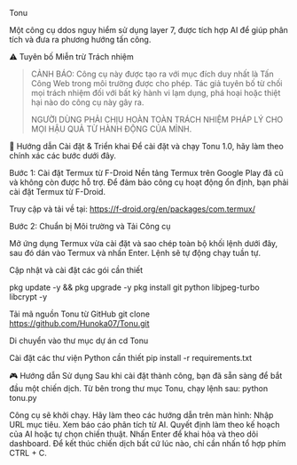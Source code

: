 Tonu

Một công cụ ddos nguy hiểm sử dụng layer 7, được tích hợp AI để giúp phân tích và đưa ra phương hướng tấn công.

 ⚠️ Tuyên bố Miễn trừ Trách nhiệm

> CẢNH BÁO: Công cụ này được tạo ra với mục đích duy nhất là Tấn Công Web trong môi trường được cho phép. Tác giả tuyên bố từ chối mọi trách nhiệm đối với bất kỳ hành vi lạm dụng, phá hoại hoặc thiệt hại nào do công cụ này gây ra.
>
> NGƯỜI DÙNG PHẢI CHỊU HOÀN TOÀN TRÁCH NHIỆM PHÁP LÝ CHO MỌI HẬU QUẢ TỪ HÀNH ĐỘNG CỦA MÌNH.

🚀 Hướng dẫn Cài đặt & Triển khai
Để cài đặt và chạy Tonu 1.0, hãy làm theo chính xác các bước dưới đây.

Bước 1: Cài đặt Termux từ F-Droid
Nền tảng Termux trên Google Play đã cũ và không còn được hỗ trợ. Để đảm bảo công cụ hoạt động ổn định, bạn phải cài đặt Termux từ F-Droid.
  
  Truy cập và tải về tại: https://f-droid.org/en/packages/com.termux/

Bước 2: Chuẩn bị Môi trường và Tải Công cụ

Mở ứng dụng Termux vừa cài đặt và sao chép toàn bộ khối lệnh dưới đây, sau đó dán vào Termux và nhấn Enter. Lệnh sẽ tự động chạy tuần tự.

Cập nhật và cài đặt các gói cần 
thiết

pkg update -y && pkg upgrade -y
pkg install git python libjpeg-turbo libcrypt -y

 Tải mã nguồn Tonu từ GitHub
git clone https://github.com/Hunoka07/Tonu.git

 Di chuyển vào thư mục dự án
cd Tonu

 Cài đặt các thư viện Python cần thiết
pip install -r requirements.txt

🎮 Hướng dẫn Sử dụng
Sau khi cài đặt thành công, bạn đã sẵn sàng để bắt đầu một chiến dịch.
Từ bên trong thư mục Tonu, chạy lệnh sau:
python tonu.py

Công cụ sẽ khởi chạy. Hãy làm theo các hướng dẫn trên màn hình:
  Nhập URL mục tiêu.
  Xem báo cáo phân tích từ AI.
  Quyết định làm theo kế hoạch của AI hoặc tự chọn chiến thuật.
  Nhấn Enter để khai hỏa và theo dõi dashboard.
Để kết thúc chiến dịch bất cứ lúc nào, chỉ cần nhấn tổ hợp phím CTRL + C.
